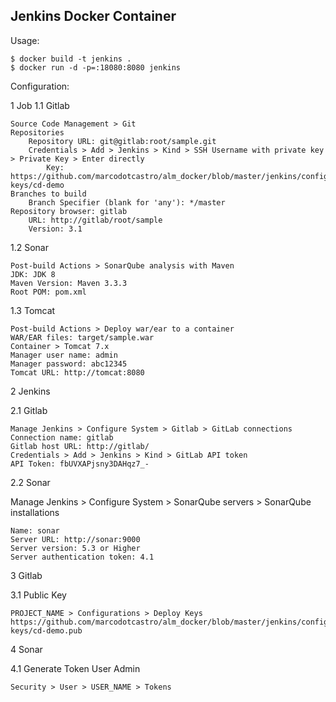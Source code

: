## Jenkins Docker Container

Usage:
```
$ docker build -t jenkins .
$ docker run -d -p=:18080:8080 jenkins
```

Configuration:

1 Job
1.1 Gitlab
```
Source Code Management > Git
Repositories
	Repository URL: git@gitlab:root/sample.git
	Credentials > Add > Jenkins > Kind > SSH Username with private key > Private Key > Enter directly
		Key: https://github.com/marcodotcastro/alm_docker/blob/master/jenkins/config/ssh-keys/cd-demo
Branches to build
	Branch Specifier (blank for 'any'): */master
Repository browser: gitlab
	URL: http://gitlab/root/sample
	Version: 3.1
```
1.2 Sonar
```
Post-build Actions > SonarQube analysis with Maven
JDK: JDK 8
Maven Version: Maven 3.3.3
Root POM: pom.xml
```
1.3 Tomcat
```
Post-build Actions > Deploy war/ear to a container
WAR/EAR files: target/sample.war
Container > Tomcat 7.x
Manager user name: admin
Manager password: abc12345
Tomcat URL: http://tomcat:8080
```
2 Jenkins

2.1 Gitlab
```
Manage Jenkins > Configure System > Gitlab > GitLab connections
Connection name: gitlab
Gitlab host URL: http://gitlab/
Credentials > Add > Jenkins > Kind > GitLab API token
API Token: fbUVXAPjsny3DAHqz7_-
```
2.2 Sonar

Manage Jenkins > Configure System > SonarQube servers > SonarQube installations
```
Name: sonar
Server URL: http://sonar:9000
Server version: 5.3 or Higher
Server authentication token: 4.1
```
3 Gitlab

3.1 Public Key
```
PROJECT_NAME > Configurations > Deploy Keys
https://github.com/marcodotcastro/alm_docker/blob/master/jenkins/config/ssh-keys/cd-demo.pub
```

4 Sonar

4.1 Generate Token User Admin
```
Security > User > USER_NAME > Tokens
```
